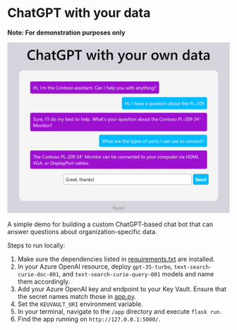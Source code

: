 # ChatGPT with your data

__Note: For demonstration purposes only__

![](Screenshot.png)

A simple demo for building a custom ChatGPT-based chat bot that can answer questions about organization-specific data. 

Steps to run locally:
1. Make sure the dependencies listed in [requirements.txt](app/requirements.txt) are installed.
1. In your Azure OpenAI resource, deploy `gpt-35-turbo`, `text-search-curie-doc-001`, and `text-search-curie-query-001` models and name them accordingly.
1. Add your Azure OpenAI key and endpoint to your Key Vault. Ensure that the secret names match those in [app.py](app/app.py).
1. Set the `KEUVAULT_URI` environment variable.
1. In your terminal, navigate to the `/app` directory and execute `flask run`.
1. Find the app running on `http://127.0.0.1:5000/`.